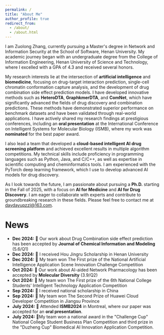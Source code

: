 ```yaml
---
permalink: /
title: "About Me"
author_profile: true
redirect_from: 
  - /about/
  - /about.html
---
```


I am Zuolong Zhang, currently pursuing a Master's degree in Network and Information Security at the School of Software, Henan University. My academic journey began with an undergraduate degree from the College of Information Engineering, Henan University of Science and Technology, where I excelled with a GPA of 4.3 and received several honors.

My research interests lie at the intersection of **artificial intelligence** and **biomedicine**, focusing on drug-target interaction prediction, single-cell chromatin conformation capture analysis, and the development of drug combination side effect prediction models. I have developed innovative methods such as **HeteroDTA**, **GraphkmerDTA**, and **ComNet**, which have significantly advanced the fields of drug discovery and combination predictions. These methods have demonstrated superior performance on benchmark datasets and have been validated through real-world applications. I have actively shared my research findings at prestigious conferences, including an **oral presentation** at the International Conference on Intelligent Systems for Molecular Biology (ISMB), where my work was **nominated** for the best paper award. 

I also lead a team that developed a **cloud-based intelligent AI drug screening platform** and achieved excellent results in multiple algorithm competitions. My technical skills include proficiency in programming languages such as Python, Java, and C/C++, as well as expertise in scientific computing and cheminformatics tools. I am experienced with the PyTorch deep learning framework, which I use to develop advanced AI models for drug discovery.

As I look towards the future, I am passionate about pursuing a **Ph.D.** starting in the Fall of 2025, with a focus on **AI for Medicine** and **AI for Drug Discovery**. I am eager to collaborate with experts and contribute to groundbreaking research in these fields. Please feel free to contact me at daydayupzzl@163.com.

# News
- **Dec 2024:** 🎉 Our work about Drug Combination side effect prediction has been accepted by **Journal of Chemical Information and Modeling** (5.6/Q1)
- **Dec 2024:** 🎉 I received Hou Jingru Scholarship in Henan University
- **Dec 2024:** 🥇 My team won The First prize of the National Artificial Intelligence Application Scene Innovation Challenge Competition
- **Oct 2024:** 🎉 Our work about AI-aided Network Pharmacology has been accepted by **Molecular Diversity** (3.9/Q2)
- **Oct 2024:** 🥇 My team won The First prize of the 6th National College Students' Intelligent Technology Application Competition
- **Sep 2024:** 🎉 I received national scholarship in China
- **Sep 2024:** 🥈 My team won The Second Prize of Huawei Cloud Developer Competition in Jiangsu Province
- **July 2024:** 🎉 Attended **ISMB2024** in Montreal, where our paper was accepted for an **oral presentation**.
- **July 2024:** 🥉My team won a national award in the "Challenge Cup" National College Student Business Plan Competition and third prize in the "Duzheng Cup" Biomedical AI Innovation Application Competition.